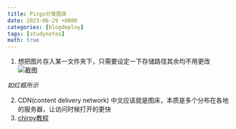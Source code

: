 ```yaml
---
title: Picgo分类图床
date: 2023-06-29 +0800
categories: [blogdeploy]
tags: [studynotes]   
math: true
---
```

1. 想把图片存入某一文件夹下，只需要设定一下存储路径其余均不用更改
    ![截图](/gh/comeback829/picture/blognote/picgo.png)

  *如红框所示*

2. CDN(content delivery network) 中文应该就是图床，本质是多个分布在各地的服务器，让访问时候打开的更快
3. [chirpy教程](https://chirpy.cotes.page)